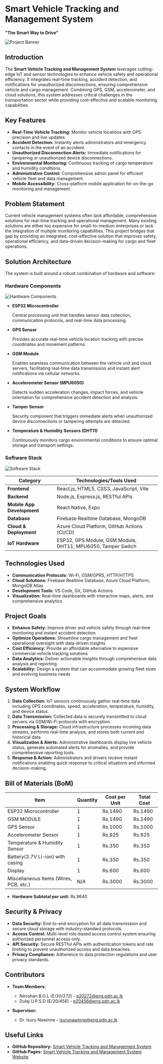 # Smart Vehicle Tracking and Management System

**"The Smart Way to Drive"**

![Project Banner](docs/images/project-logo.jpg)

## Introduction

The **Smart Vehicle Tracking and Management System** leverages cutting-edge IoT and sensor technologies to enhance vehicle safety and operational efficiency. It integrates real-time tracking, accident detection, and notifications for unauthorized disconnections, ensuring comprehensive vehicle and cargo management. Combining GPS, GSM, accelerometer, and cloud solutions, this system addresses critical challenges in the transportation sector while providing cost-effective and scalable monitoring capabilities.

## Key Features

- **Real-Time Vehicle Tracking:** Monitor vehicle locations with GPS precision and live updates.
- **Accident Detection:** Instantly alerts administrators and emergency contacts in the event of an accident.
- **Unauthorized Disconnection Alerts:** Immediate notifications for tampering or unauthorized device disconnections.
- **Environmental Monitoring:** Continuous tracking of cargo temperature and humidity conditions.
- **Administrative Control:** Comprehensive admin panel for efficient vehicle fleet and data management.
- **Mobile Accessibility:** Cross-platform mobile application for on-the-go monitoring and management.

## Problem Statement

Current vehicle management systems often lack affordable, comprehensive solutions for real-time tracking and operational management. Many existing solutions are either too expensive for small-to-medium enterprises or lack the integration of multiple monitoring capabilities. This project bridges that gap by providing an integrated, cost-effective solution that improves safety, operational efficiency, and data-driven decision-making for cargo and fleet operations.

## Solution Architecture

The system is built around a robust combination of hardware and software:

### Hardware Components

![Hardware Components](docs/images/architecture.PNG)

- **ESP32 Microcontroller**

  Central processing unit that handles sensor data collection, communication protocols, and real-time data processing.

- **GPS Sensor**

  Provides accurate real-time vehicle location tracking with precise coordinates and movement patterns.

- **GSM Module**

  Enables seamless communication between the vehicle unit and cloud servers, facilitating real-time data transmission and instant alert notifications via cellular networks.

- **Accelerometer Sensor (MPU6050)**

  Detects sudden acceleration changes, impact forces, and vehicle orientation for comprehensive accident detection and analysis.

- **Tamper Sensor**

  Security component that triggers immediate alerts when unauthorized device disconnections or tampering attempts are detected.

- **Temperature & Humidity Sensors (DHT11)**

  Continuously monitors cargo environmental conditions to ensure optimal storage and transport settings.

### Software Stack

![Software Stack](docs/images/soft.jpg)

| Category                   | Technologies/Tools Used                                      |
| -------------------------- | ------------------------------------------------------------ |
| **Frontend**               | React.js, HTML5, CSS3, JavaScript, Vite                      |
| **Backend**                | Node.js, Express.js, RESTful APIs                            |
| **Mobile App Development** | React Native, Expo                                           |
| **Database**               | Firebase Realtime Database, MongoDB                          |
| **Cloud & Deployment**     | Azure Cloud Platform, GitHub Actions (CI/CD)                 |
| **IoT Hardware**           | ESP32, GPS Module, GSM Module, DHT11, MPU6050, Tamper Switch |

## Technologies Used

- **Communication Protocols:** Wi-Fi, GSM/GPRS, HTTP/HTTPS
- **Cloud Solutions:** Firebase Realtime Database, Azure Cloud Platform, MongoDB Atlas
- **Development Tools:** VS Code, Git, GitHub Actions
- **Visualization:** Real-time dashboards with interactive maps, alerts, and comprehensive analytics

## Project Goals

- **Enhance Safety:** Improve driver and vehicle safety through real-time monitoring and instant accident detection
- **Optimize Operations:** Streamline cargo management and fleet operational oversight with data-driven insights
- **Cost Efficiency:** Provide an affordable alternative to expensive commercial vehicle tracking solutions
- **Data Analytics:** Deliver actionable insights through comprehensive data analysis and reporting
- **Scalability:** Design a system that can accommodate growing fleet sizes and evolving business needs

## System Workflow

1. **Data Collection:** IoT sensors continuously gather real-time data including GPS coordinates, speed, acceleration, temperature, humidity, and device status.
2. **Data Transmission:** Collected data is securely transmitted to cloud servers via GSM/Wi-Fi protocols with encryption.
3. **Processing & Storage:** Cloud infrastructure processes incoming data streams, performs real-time analysis, and stores both current and historical data.
4. **Visualization & Alerts:** Administrative dashboards display live vehicle status, generate automated alerts for anomalies, and provide comprehensive reporting tools.
5. **Response & Action:** Administrators and drivers receive instant notifications enabling quick response to critical situations and informed decision-making.

## Bill of Materials (BoM)

| Item                                   | Quantity | Cost per Unit | Total Cost |
| -------------------------------------- | -------- | ------------- | ---------- |
| ESP32 Microcontroller                  | 1        | Rs.1490       | Rs.1490    |
| GSM MODULE                             | 1        | Rs.1490       | Rs.1490    |
| GPS Sensor                             | 1        | Rs.1000       | Rs.1000    |
| Accelerometer Sensor                   | 1        | Rs.925        | Rs.925     |
| Temperature & Humidity Sensor          | 1        | Rs.350        | Rs.350     |
| Battery(3.7V Li-ion) with casing       | 1        | Rs.350        | Rs.350     |
| Display                                | 1        | Rs.600        | Rs.600     |
| Miscellaneous Items (Wires, PCB, etc.) | N/A      | Rs.3000       | Rs.3000    |

- **Hardware Subtotal per unit:** Rs.9640

## Security & Privacy

- **Data Security:** End-to-end encryption for all data transmission and secure cloud storage with industry-standard protocols.
- **Access Control:** Multi-level role-based access control system ensuring authorized personnel access only.
- **API Security:** Secure RESTful APIs with authentication tokens and rate limiting to prevent unauthorized access and data breaches.
- **Privacy Compliance:** Adherence to data protection regulations and user privacy standards.

## Contributors

- **Team Members:**

  - Niroshan B.G.L (E/20/272) - [e20272@eng.pdn.ac.lk](mailto:e20272@eng.pdn.ac.lk)
  - Dulaj U.P.S.D (E/20/456) - [e20456@eng.pdn.ac.lk](mailto:e20456@eng.pdn.ac.lk)

- **Supervisor:**
  - Dr. Isuru Nawinne - [isurunawinne@eng.pdn.ac.lk](mailto:isurunawinne@eng.pdn.ac.lk)

## Useful Links

- **GitHub Repository:** [Smart Vehicle Tracking and Management System](https://github.com/cepdnaclk/e20-3yp-Smart-Vehicle-Tracking-and-Management-System)
- **GitHub Pages:** [Smart Vehicle Tracking and Management System Website](https://cepdnaclk.github.io/e20-3yp-Smart-Vehicle-Tracking-and-Management-System/)
